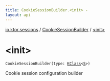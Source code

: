 ```yaml
---
title: CookieSessionBuilder.<init> - 
layout: api
---
```


<div class='api-docs-breadcrumbs'><a href="../index.html">io.ktor.sessions</a> / <a href="index.html">CookieSessionBuilder</a> / <a href="./-init-.html">&lt;init&gt;</a></div>

# &lt;init&gt;

<div class="signature"><code><span class="identifier">CookieSessionBuilder</span><span class="symbol">(</span><span class="parameterName" id="io.ktor.sessions.CookieSessionBuilder$<init>(kotlin.reflect.KClass((io.ktor.sessions.CookieSessionBuilder.S)))/type">type</span><span class="symbol">:</span>&nbsp;<a href="https://kotlinlang.org/api/latest/jvm/stdlib/kotlin.reflect/-k-class/index.html"><span class="identifier">KClass</span></a><span class="symbol">&lt;</span><a href="index.html#S"><span class="identifier">S</span></a><span class="symbol">&gt;</span><span class="symbol">)</span></code></div>

Cookie session configuration builder

